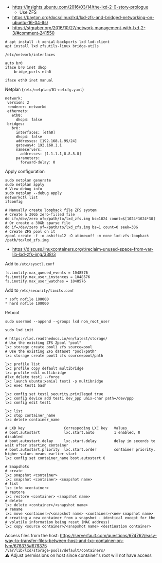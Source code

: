 * https://insights.ubuntu.com/2016/03/14/the-lxd-2-0-story-prologue
     * Use ZFS
* https://bayton.org/docs/linux/lxd/lxd-zfs-and-bridged-networking-on-ubuntu-16-04-lts/
* https://stgraber.org/2016/10/27/network-management-with-lxd-2-3/#comment-241550

```shell
# apt install -t xenial-backports lxd lxd-client
apt install lxd zfsutils-linux bridge-utils
```

`/etc/network/interfaces`
```
auto br0
iface br0 inet dhcp
	bridge_ports eth0

iface eth0 inet manual
```
Netplan (`/etc/netplan/01-netcfg.yaml`)
```
network:
 version: 2
 renderer: networkd
 ethernets:
   eth0:
     dhcp4: false
 bridges:
   br0:
     interfaces: [eth0]
     dhcp4: false
     addresses: [192.168.1.99/24]
     gateway4: 192.168.1.1
     nameservers:
       addresses: [1.1.1.1,8.8.8.8]
     parameters:
       forward-delay: 0
```
Apply configuration
```
sudo netplan generate
sudo netplan apply
# View debug info
sudo netplan --debug apply
networkctl list
ifconfig
```

```shell
# Manually create loopback file ZFS system
# Create a 30Gb zero-filled file	
dd if=/dev/zero of=/path/to/lxd_zfs.img bs=1024 count=$[1024*1024*30]
# Or create a 30Gb sparse file
dd if=/dev/zero of=/path/to/lxd_zfs.img bs=1 count=0 seek=30G
# Create ZFS pool on it
zpool create -f -o ashift=12 -O atime=off -m none lxd-zfs-loopback /path/to/lxd_zfs.img
```
* https://discuss.linuxcontainers.org/t/reclaim-unused-space-from-var-lib-lxd-zfs-img/338/3

Add to `/etc/sysctl.conf`
```
fs.inotify.max_queued_events = 1048576
fs.inotify.max_user_instances = 1048576
fs.inotify.max_user_watches = 1048576
```
Add to `/etc/security/limits.conf`
```
* soft nofile 100000
* hard nofile 100000
```

Reboot

```shell
sudo usermod --append --groups lxd non_root_user

sudo lxd init

# https://lxd.readthedocs.io/en/latest/storage/
# Use the existing ZFS Zpool "pool"
lxc storage create pool1 zfs source=pool
# Use the existing ZFS dataset "pool/path"
lxc storage create pool1 zfs source=pool/path

lxc profile list
lxc profile copy default multibridge
lxc profile edit multibridge
#lxc delete test1 --force
lxc launch ubuntu:xenial test1 -p multibridge
lxc exec test1 bash

lxc config set test1 security.privileged true
lxc config device add test1 dev_ppp unix-char path=/dev/ppp
lxc config edit test1

lxc list
lxc stop container_name
lxc delete container_name

# LXD key                  Correspoding LXC key   Values
# boot.autostart           lxc.start.auto         1 enabled, 0 disabled
# boot.autostart.delay     lxc.start.delay        delay in seconds to wait after starting container
# boot.autostart.priority  lxc.start.order        container priority, higher values means earlier start
lxc config set container_name boot.autostart 0

# Snapshots
# create
lxc snapshot <container>
lxc snapshot <container> <snapshot name>
# list
lxc info <container>
# restore
lxc restore <container> <snapshot name>
# delete
lxc delete <container>/<snapshot name>
# rename
lxc move <container>/<snapshot name> <container>/<new snapshot name>
# creating a new container from a snapshot - identical except for the
# volatile information being reset (MAC address)
lxc copy <source container>/<snapshot name> <destination container>
```
Access files from the host: https://serverfault.com/questions/674762/easy-way-to-transfer-files-between-host-and-lxc-container-on-lvm/676375#676375<br>
`/var/lib/lxd/storage-pools/default/containers/`<br>
:warning: Adjust permissions on host since container's root will not have access
